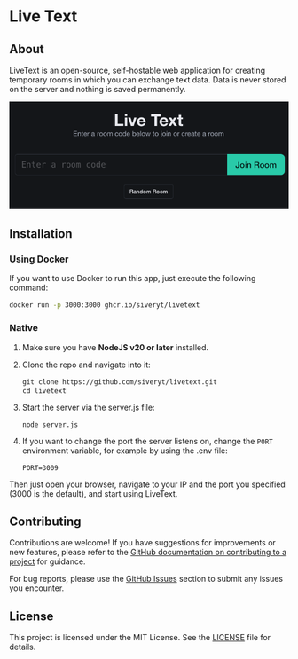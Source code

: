 # Live Text

## About
LiveText is an open-source, self-hostable web application for creating temporary rooms in which you can exchange text data. Data is never stored on the server and nothing is saved permanently.

![Main Screenshot](.github/screenshots/main.png)


## Installation

### Using Docker
If you want to use Docker to run this app, just execute the following command:
```sh
docker run -p 3000:3000 ghcr.io/siveryt/livetext
```

### Native
1. Make sure you have **NodeJS v20 or later** installed.

2. Clone the repo and navigate into it:
    ```
    git clone https://github.com/siveryt/livetext.git
    cd livetext
    ```

3. Start the server via the server.js file:
    ```
    node server.js
    ```

4. If you want to change the port the server listens on, change the `PORT` environment variable, for example by using the .env file:
    ```
    PORT=3009
    ```

Then just open your browser, navigate to your IP and the port you specified (3000 is the default), and start using LiveText.

## Contributing

Contributions are welcome! If you have suggestions for improvements or new features, please refer to the [GitHub documentation on contributing to a project](https://docs.github.com/en/get-started/exploring-projects-on-github/contributing-to-a-project) for guidance. 

For bug reports, please use the [GitHub Issues](https://github.com/siveryt/livetext/issues) section to submit any issues you encounter.

## License
This project is licensed under the MIT License. See the [LICENSE](LICENSE) file for details.
